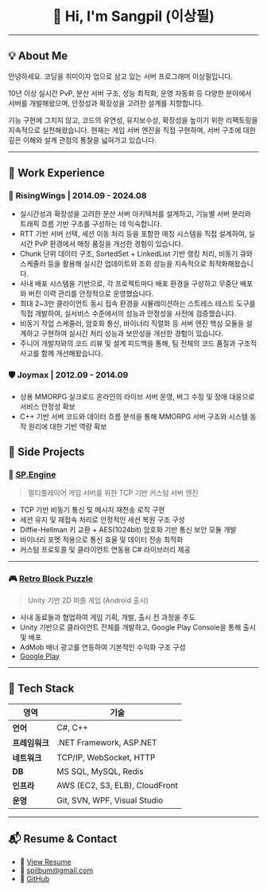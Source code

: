 <h1 align="center">👋 Hi, I'm Sangpil (이상필)</h1>

---

## 💡 About Me
안녕하세요. 코딩을 취미이자 업으로 삼고 있는 서버 프로그래머 이상필입니다.

10년 이상 실시간 PvP, 분산 서버 구조, 성능 최적화, 운영 자동화 등 다양한 분야에서 서버를 개발해왔으며,
안정성과 확장성을 고려한 설계를 지향합니다.

기능 구현에 그치지 않고, 코드의 유연성, 유지보수성, 확장성을 높이기 위한 리팩토링을 지속적으로 실천해왔습니다.
현재는 게임 서버 엔진을 직접 구현하며, 서버 구조에 대한 깊은 이해와 설계 관점의 통찰을 넓혀가고 있습니다.

--- 

## 🏢 Work Experience

### 🪽 **RisingWings | 2014.09 - 2024.08** 
- 실시간성과 확장성을 고려한 분산 서버 아키텍처를 설계하고, 기능별 서버 분리와 트래픽 흐름 기반 구조를 구성하는 데 익숙합니다.
- RTT 기반 서버 선택, 세션 이동 처리 등을 포함한 매칭 시스템을 직접 설계하여, 실시간 PvP 환경에서 매칭 품질을 개선한 경험이 있습니다.
- Chunk 단위 데이터 구조, SortedSet + LinkedList 기반 랭킹 처리, 비동기 큐와 스케줄러 등을 활용해 실시간 업데이트와 조회 성능을 지속적으로 최적화해왔습니다.
- 사내 배포 시스템을 기반으로, 각 프로젝트마다 배포 환경을 구성하고 무중단 배포와 버전 이력 관리를 안정적으로 운영했습니다.
- 최대 2~3만 클라이언트 동시 접속 환경을 시뮬레이션하는 스트레스 테스트 도구를 직접 개발하여, 실서비스 수준에서의 성능과 안정성을 사전에 검증했습니다.
- 비동기 작업 스케줄러, 암호화 통신, 바이너리 직렬화 등 서버 엔진 핵심 모듈을 설계하고 구현하여 실시간 처리 성능과 보안성을 개선한 경험이 있습니다.
- 주니어 개발자와의 코드 리뷰 및 설계 피드백을 통해, 팀 전체의 코드 품질과 구조적 사고를 함께 개선해왔습니다.

### 🛡️ **Joymax | 2012.09 - 2014.09**
- 상용 MMORPG 실크로드 온라인의 라이브 서버 운영, 버그 수정 및 장애 대응으로 서비스 안정성 확보
- C++ 기반 서버 코드와 데이터 흐름 분석을 통해 MMORPG 서버 구조와 시스템 동작 원리에 대한 기반 역량 확보

## 🚀 Side Projects

### 🧠 [SP.Engine](https://github.com/spilbum/SP.Engine)  
> 멀티플레이어 게임 서버를 위한 TCP 기반 커스텀 서버 엔진

- TCP 기반 비동기 통신 및 메시지 재전송 로직 구현
- 세션 유지 및 재접속 처리로 안정적인 세션 복원 구조 구성
- Diffie-Hellman 키 교환 + AES(1024bit) 암호화 기반 통신 보안 모듈 개발
- 바이너리 포멧 적용으로 통신 효율 및 데이터 전송 최적화
- 커스텀 프로토콜 및 클라이언트 연동용 C# 라이브러리 제공

---

### 🎮 [Retro Block Puzzle](https://github.com/spilbum/RetroBlockPuzzle)  
> Unity 기반 2D 퍼즐 게임 (Android 출시)

- 사내 동료들과 협업하여 게임 기획, 개발, 출시 전 과정을 주도
- Unity 기반으로 클라이언트 전체를 개발하고, Google Play Console을 통해 출시 및 배포
- AdMob 배너 광고를 연동하여 기본적인 수익화 구조 구성
- [Google Play](https://play.google.com/store/apps/details?id=com.lunchlunch.retroblockpuzzle)

---

## 🔧 Tech Stack

| 영역 | 기술 |
|------|------|
| **언어** | C#, C++ |
| **프레임워크** | .NET Framework, ASP.NET |
| **네트워크** | TCP/IP, WebSocket, HTTP |
| **DB** | MS SQL, MySQL, Redis |
| **인프라** | AWS (EC2, S3, ELB), CloudFront |
| **운영** | Git, SVN, WPF, Visual Studio |

---

## 📬 Resume & Contact

- 📄 [View Resume](https://drive.google.com/file/d/1ZPnQyHmkly1svteBi7dNnBm24H-m9n9f/view?usp=drive_link)  
- 📧 spilbum@gmail.com  
- 🔗 [GitHub](https://github.com/spilbum)
